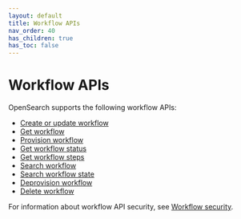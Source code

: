 ```yaml
---
layout: default
title: Workflow APIs
nav_order: 40
has_children: true
has_toc: false
---
```


# Workflow APIs

OpenSearch supports the following workflow APIs:

* [Create or update workflow]({{site.url}}{{site.baseurl}}/automating-configurations/api/create-workflow/)
* [Get workflow]({{site.url}}{{site.baseurl}}/automating-configurations/api/get-workflow/)
* [Provision workflow]({{site.url}}{{site.baseurl}}/automating-configurations/api/provision-workflow/)
* [Get workflow status]({{site.url}}{{site.baseurl}}/automating-configurations/api/get-workflow-status/)
* [Get workflow steps]({{site.url}}{{site.baseurl}}/automating-configurations/api/get-workflow-steps/)
* [Search workflow]({{site.url}}{{site.baseurl}}/automating-configurations/api/search-workflow/)
* [Search workflow state]({{site.url}}{{site.baseurl}}/automating-configurations/api/search-workflow-state/)
* [Deprovision workflow]({{site.url}}{{site.baseurl}}/automating-configurations/api/deprovision-workflow/)
* [Delete workflow]({{site.url}}{{site.baseurl}}/automating-configurations/api/delete-workflow/)

For information about workflow API security, see [Workflow security]({{site.url}}{{site.baseurl}}/automating-configurations/workflow-security/).